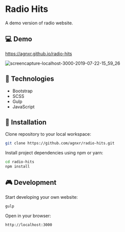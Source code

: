 # Radio Hits

A demo version of radio website.

## 💻 Demo

https://agnxr.github.io/radio-hits

![screencapture-localhost-3000-2019-07-22-15_59_26](https://user-images.githubusercontent.com/32043294/61638471-c2390000-ac99-11e9-8062-be749d956760.png)
## 🔨 Technologies 

* Bootstrap
* SCSS
* Gulp
* JavaScript

## 🔧 Installation

Clone repository to your local workspace:
```bash
git clone https://github.com/agnxr/radio-hits.git
```

Install project dependencies using npm or yarn:

```bash
cd radio-hits
npm install
```

## 🎮 Development

Start developing your own website:

```bash
gulp
```

Open in your browser:

```bash
http://localhost:3000
```